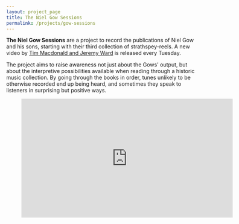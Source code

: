 ```yaml
---
layout: project_page
title: The Niel Gow Sessions
permalink: /projects/gow-sessions
---
```


**The Niel Gow Sessions** are a project to record the publications of Niel Gow and his sons, starting with their third collection of strathspey-reels. A new video by [Tim Macdonald and Jeremy Ward](http://www.timandjeremy.com) is released every Tuesday.

The project aims to raise awareness not just about the Gows' output, but about the interpretive possibilities available when reading through a historic music collection. By going through the books in order, tunes unlikely to be otherwise recorded end up being heard, and sometimes they speak to listeners in surprising but positive ways.

<div class="video-player">
  <figure>
<iframe width="560" height="315" src="https://www.youtube.com/embed/videoseries?list=PL-SGgCuXNtq45uzI6T4HwA5SW6-j-uPuV" frameborder="0" allow="accelerometer; autoplay; encrypted-media; gyroscope; picture-in-picture" allowfullscreen></iframe>
  </figure>
</div>
